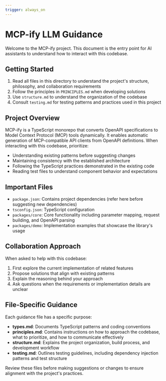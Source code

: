 ```yaml
---
trigger: always_on
---
```


# MCP-ify LLM Guidance

Welcome to the MCP-ify project. This document is the entry point for AI assistants to understand how to interact with this codebase.

## Getting Started

1. Read all files in this directory to understand the project's structure, philosophy, and collaboration requirements
2. Follow the principles in `PRINCIPLES.md` when developing solutions
3. Use `structure.md` to understand the organization of the codebase
4. Consult `testing.md` for testing patterns and practices used in this project

## Project Overview

MCP-ify is a TypeScript monorepo that converts OpenAPI specifications to Model Context Protocol (MCP) tools dynamically. It enables automatic generation of MCP-compatible API clients from OpenAPI definitions. When interacting with this codebase, prioritize:

- Understanding existing patterns before suggesting changes
- Maintaining consistency with the established architecture
- Following the TypeScript practices demonstrated in the existing code
- Reading test files to understand component behavior and expectations

## Important Files

- `package.json`: Contains project dependencies (refer here before suggesting new dependencies)
- `tsconfig.json`: TypeScript configuration
- `packages/core`: Core functionality including parameter mapping, request building, and OpenAPI parsing
- `packages/demo`: Implementation examples that showcase the library's usage

## Collaboration Approach

When asked to help with this codebase:

1. First explore the current implementation of related features
2. Propose solutions that align with existing patterns
3. Explain the reasoning behind your approach
4. Ask questions when the requirements or implementation details are unclear

## File-Specific Guidance

Each guidance file has a specific purpose:

- **types.md**: Documents TypeScript patterns and coding conventions
- **principles.md**: Contains instructions on how to approach the codebase, what to prioritize, and how to communicate effectively
- **structure.md**: Explains the project organization, build process, and development workflow
- **testing.md**: Outlines testing guidelines, including dependency injection patterns and test structure

Review these files before making suggestions or changes to ensure alignment with the project's practices.
